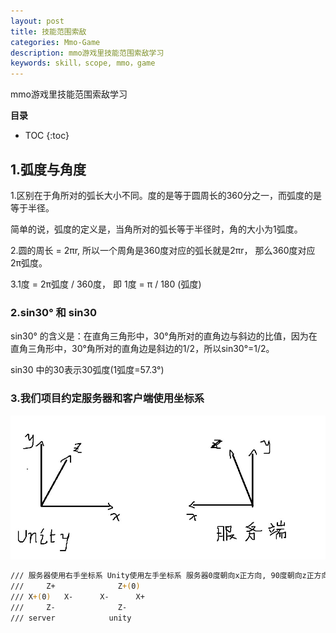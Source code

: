 ```yaml
---
layout: post
title: 技能范围索敌
categories: Mmo-Game
description: mmo游戏里技能范围索敌学习
keywords: skill，scope, mmo，game
---
```


mmo游戏里技能范围索敌学习

**目录**

* TOC
{:toc}

## 1.弧度与角度

1.区别在于角所对的弧长大小不同。度的是等于圆周长的360分之一，而弧度的是等于半径。

简单的说，弧度的定义是，当角所对的弧长等于半径时，角的大小为1弧度。

2.圆的周长 = 2πr, 所以一个周角是360度对应的弧长就是2πr， 那么360度对应2π弧度。

3.1度 = 2π弧度 / 360度， 即 1度 = π / 180 (弧度)

### 2.sin30° 和 sin30

sin30° 的含义是：在直角三角形中，30°角所对的直角边与斜边的比值，因为在直角三角形中，30°角所对的直角边是斜边的1/2，所以sin30°=1/2。

sin30 中的30表示30弧度(1弧度=57.3°)

### 3.我们项目约定服务器和客户端使用坐标系

![](/images/posts/mmo_game/skill_scope/1.jpg)

```sh
/// 服务器使用右手坐标系 Unity使用左手坐标系 服务器0度朝向x正方向, 90度朝向z正方向. unity 0度朝向z正方向
///     Z+              Z+(0)
/// X+(0)   X-      X-      X+
///     Z-              Z-
/// server            unity
```
    